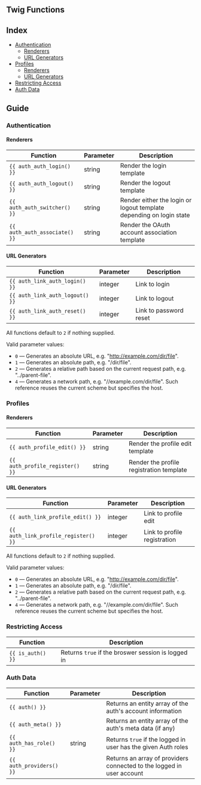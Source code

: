 Twig Functions
--------------

## Index

  * [Authentication](#authentication)
    * [Renderers](#renderers)
    * [URL Generators](#url-generators)
  * [Profiles](#profiles)
    * [Renderers](#renderers-1)
    * [URL Generators](#url-generators-1)
  * [Restricting Access](#restricting-access)
  * [Auth Data](#auth-data)

## Guide


### Authentication

#### Renderers 

| Function                                 | Parameter | Description |
|------------------------------------------|-----------|-------------|
| `{{ auth_auth_login() }}`             | string    | Render the login template
| `{{ auth_auth_logout() }}`            | string    | Render the logout template
| `{{ auth_auth_switcher() }}`          | string    | Render either the login or logout template depending on login state
| `{{ auth_auth_associate() }}`         | string    | Render the OAuth account association template


#### URL Generators 

| Function                                 | Parameter | Description |
|------------------------------------------|-----------|-------------|
| `{{ auth_link_auth_login() }}`        | integer   | Link to login
| `{{ auth_link_auth_logout() }}`       | integer   | Link to logout
| `{{ auth_link_auth_reset() }}`        | integer   | Link to password reset

All functions default to `2` if nothing supplied.

Valid parameter values:
 * `0` — Generates an absolute URL, e.g. "http://example.com/dir/file".
 * `1` — Generates an absolute path, e.g. "/dir/file".
 * `2` — Generates a relative path based on the current request path, e.g. "../parent-file".
 * `4` — Generates a network path, e.g. "//example.com/dir/file". Such reference reuses the current scheme but specifies the host.

### Profiles

#### Renderers 

| Function                                 | Parameter | Description |
|------------------------------------------|-----------|-------------|
| `{{ auth_profile_edit() }}`           | string    | Render the profile edit template
| `{{ auth_profile_register() }}`       | string    | Render the profile registration template


#### URL Generators

| Function                                 | Parameter | Description |
|------------------------------------------|-----------|-------------|
| `{{ auth_link_profile_edit() }}`      | integer   | Link to profile edit
| `{{ auth_link_profile_register() }}`  | integer   | Link to profile registration
                                            
All functions default to `2` if nothing supplied.

Valid parameter values:
 * `0` — Generates an absolute URL, e.g. "http://example.com/dir/file".
 * `1` — Generates an absolute path, e.g. "/dir/file".
 * `2` — Generates a relative path based on the current request path, e.g. "../parent-file".
 * `4` — Generates a network path, e.g. "//example.com/dir/file". Such reference reuses the current scheme but specifies the host.



### Restricting Access

| Function                             | Description |
|--------------------------------------|-------------|
| `{{ is_auth() }}`                  | Returns `true` if the broswer session is logged in


### Auth Data


| Function                             | Parameter | Description |
|--------------------------------------|-----------|-------------|
| `{{ auth() }}`                     |           | Returns an entity array of the auth's account information
| `{{ auth_meta() }}`                |           | Returns an entity array of the auth's meta data (if any) 
| `{{ auth_has_role() }}`            | string    | Returns `true` if the logged in user has the given Auth roles  
| `{{ auth_providers() }}`           |           | Returns an array of providers connected to the logged in user account

